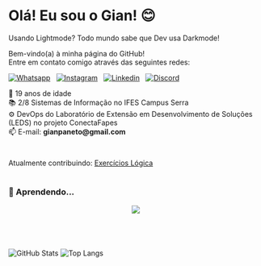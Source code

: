 # Olá! Eu sou o Gian! 😊

<p media="(prefers-color-scheme: light)">
Usando Lightmode? Todo mundo sabe que Dev usa Darkmode!
</p>

Bem-vindo(a) à minha página do GitHub!<br>
Entre em contato comigo através das seguintes redes:
<br>

[![Whatsapp](https://img.shields.io/badge/WhatsApp-25D366?style=for-the-badge&logo=whatsapp&logoColor=white)](https://api.whatsapp.com/send?phone=5527999375280) &nbsp;
[![Instagram](https://img.shields.io/badge/Instagram-E4405F?style=for-the-badge&logo=instagram&logoColor=white)](https://instagram.com/gianpaneto) &nbsp;
[![Linkedin](https://img.shields.io/badge/LinkedIn-0077B5?style=for-the-badge&logo=linkedin&logoColor=white)](https://www.linkedin.com/in/gianpaneto/) &nbsp;
[![Discord](https://img.shields.io/badge/Discord-7289DA?style=for-the-badge&logo=discord&logoColor=white)](https://discordapp.com/users/397813900374048779)

🥳 19 anos de idade <br>
📚 2/8 Sistemas de Informação no IFES Campus Serra<br>
⚙️ DevOps do Laboratório de Extensão em Desenvolvimento de Soluções (LEDS) no projeto ConectaFapes <br>
📫 E-mail:  <b>g<span>ianpaneto@gmail.</span>com</b> <br>

# 

Atualmente contribuindo: [Exercícios Lógica](https://github.com/hei-lima/exercicioslogica)

#

### 🔧 Aprendendo...

 <p align="center">
  <a href="https://skillicons.dev">
    <img src="https://skillicons.dev/icons?i=py,html,css,js,docker,linux,vscode,git,github,gitlab,grafana,prometheus,&perline=14" />
  </a>
</p>

#

<br>

![GitHub Stats](https://github-readme-stats.vercel.app/api?username=ogianpaneto&show_icons=true&theme=dark&rank_icon=github&include_all_commits=true) 
![Top Langs](https://github-readme-stats.vercel.app/api/top-langs/?username=ogianpaneto&layout=donut&theme=dark)

